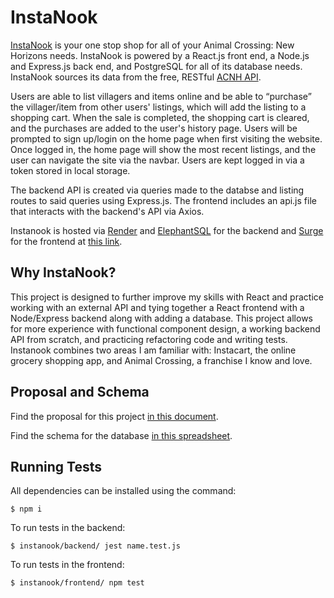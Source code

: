 # InstaNook

[InstaNook](https://cold-expansion.surge.sh/) is your one stop shop for all of your Animal Crossing: New Horizons needs. InstaNook is powered by a React.js front end, a Node.js and Express.js back end, and PostgreSQL for all of its database needs. InstaNook sources its data from the free, RESTful [ACNH API](http://acnhapi.com/).

Users are able to list villagers and items online and be able to  “purchase” the villager/item from other users' listings, which will add the listing to a shopping cart. When the sale is completed, the shopping cart is cleared, and the purchases are added to the user's history page. Users will be prompted to sign up/login on the home page when first visiting the website. Once logged in, the home page will show the most recent listings, and the user can navigate the site via the navbar. Users are kept logged in via a token stored in local storage.

The backend API is created via queries made to the databse and listing routes to said queries using Express.js. The frontend includes an api.js file that interacts with the backend's API via Axios.

Instanook is hosted via [Render](https://render.com/) and [ElephantSQL](https://www.elephantsql.com/) for the backend and [Surge](https://surge.sh/) for the frontend at [this link](https://cold-expansion.surge.sh/).

## Why InstaNook?
This project is designed to further improve my skills with React and practice working with an external API and tying together a React frontend with a Node/Express backend along with adding a database. This project allows for more experience with functional component design, a working backend API from scratch, and practicing refactoring code and writing tests. Instanook combines two areas I am familiar with: Instacart, the online grocery shopping app, and Animal Crossing, a franchise I know and love.

## Proposal and Schema

Find the proposal for this project [in this document](https://docs.google.com/document/d/1gZZRdOiqwTYAydnm7RufvIC_eJZkoDUUTRxIAUNRcJM/edit?usp=sharing).

Find the schema for the database [in this spreadsheet](https://docs.google.com/spreadsheets/d/1GVp1WQVOvfSp1tS5LzKOJ2X4JcrHMWsAhX-B55A1Y2I/edit?usp=sharing).

## Running Tests
All dependencies can be installed using the command:
```
$ npm i
```

To run tests in the backend:
```
$ instanook/backend/ jest name.test.js
```

To run tests in the frontend:
```
$ instanook/frontend/ npm test
```
